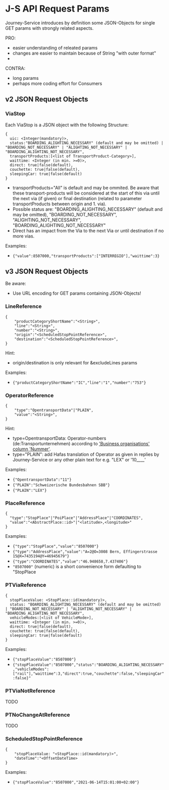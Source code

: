 # J-S API Request Params
Journey-Service introduces by definition some JSON-Objects for single GET params with strongly related aspects.

PRO:
* easier understanding of releated params
* changes are easier to maintain because of String "with outer format"
* 
CONTRA:
* long params
* perhaps more coding effort for Consumers

## v2 JSON Request Objects
### ViaStop
Each ViaStop is a JSON object with the following Structure:  

    {
      uic: <Integer(mandatory)>,
      status:"BOARDING_ALIGHTING_NECESSARY" (default and may be omitted) | "BOARDING_NOT_NECESSARY" | "ALIGHTING_NOT_NECESSARY" | "BOARDING_ALIGHTING_NOT_NECESSARY",
      transportProducts:[<list of TransportProduct-Category>],
      waittime: <Integer (in min. >=0)>,
      direct: true|false(default),
      couchette: true|false(default),
      sleepingCar: true|false(default)
    }


* transportProducts="All" is default and may be ommited. Be aware that these transport-products will be considered at the start of this via until the next via (if given) or final destination (related to parameter transportProducts between origin and 1. via).
* Possible status are: "BOARDING_ALIGHTING_NECESSARY" (default and may be omitted), "BOARDING_NOT_NECESSARY", "ALIGHTING_NOT_NECESSARY", "BOARDING_ALIGHTING_NOT_NECESSARY"
* Direct has an impact from the Via to the next Via or until destination if no more vias.

Examples:
* `{"value":8507000,"transportProducts":["INTERREGIO"],"waittime":3}`
    
## v3 JSON Request Objects

Be aware:
* Use URL encoding for GET params containing JSON-Objects!

### LineReference
    {
        "productCategoryShortName":"<String>",
        "line":"<String>",
        "number":"<String>",
        "origin":"<ScheduledStopPointReference>",
        "destination":"<ScheduledStopPointReference>",
    }

Hint:
* origin/destination is only relevant for &excludeLines params

Examples:
* `{"productCategoryShortName":"IC","line":"1","number":"753"}`

### OperatorReference
    {
        "type":"OpentransportData"|"PLAIN",
        "value":"<String>",
    }

Hint:
* type=OpentransportData: Operator-numbers (de:Transportunternehmen) according to ['Business organisations' column 'Nummer'](https://opentransportdata.swiss/en/dataset/goch).
* type="PLAIN": add Hafas translation of Operator as given in replies by Journey-Service or any other plain text for e.g. "LEX" or '10____'

Examples:
* `{"OpentransportData":"11"}`
* `{"PLAIN":"Schweizerische Bundesbahnen SBB"}`
* `{"PLAIN":"LEX"}`

### PlaceReference
    {
      "type":"StopPlace"|"PoiPlace"|"AddressPlace"|"COORDINATES",
      "value":"<AbstractPlace::id>"|"<latitude>,<longitude>"
    }
  
Examples:
* `{"type":"StopPlace","value":"8507000"}`
* `{"type":"AddressPlace","value":"A=2@O=3008 Bern, Effingerstrasse 15@X=7435194@Y=46945679"}`
* `{"type":"COORDINATES","value":"46.948658,7.437406"}`
* `"8507000"` (numeric) is a short convenience form defaulting to "StopPlace

### PTViaReference
    {
      stopPlaceValue: <StopPlace::id(mandatory)>,
      status: "BOARDING_ALIGHTING_NECESSARY" (default and may be omitted) | "BOARDING_NOT_NECESSARY" | "ALIGHTING_NOT_NECESSARY" | "BOARDING_ALIGHTING_NOT_NECESSARY",
      vehicleModes:[<list of VehicleMode>],
      waittime: <Integer (in min. >=0)>,
      direct: true|false(default),
      couchette: true|false(default),
      sleepingCar: true|false(default)
    }

Examples:
* `{"stopPlaceValue":"8507000"}`
* `{"stopPlaceValue":"8507000","status":"BOARDING_ALIGHTING_NECESSARY","vehicleModes":["rail"],"waittime":3,"direct":true,"couchette":false,"sleepingCar":false}"`

### PTViaNotReference
TODO

### PTNoChangeAtReference
TODO

### ScheduledStopPointReference
    {
        "stopPlaceValue: "<StopPlace::id(mandatory)>",
        "dateTime":"<OffsetDateTime>
    }
    
Examples:
* `{"stopPlaceValue":"8507000","2021-06-14T15:01:00+02:00"}`
